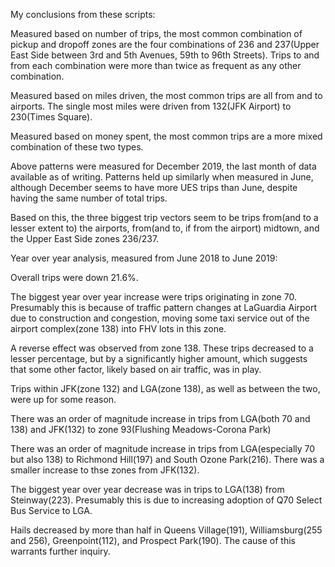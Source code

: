 My conclusions from these scripts:

Measured based on number of trips, the most common combination of pickup and dropoff zones are the four combinations of 236 and 237(Upper East Side between 3rd and 5th Avenues, 59th to 96th Streets). Trips to and from each combination were more than twice as frequent as any other combination.

Measured based on miles driven, the most common trips are all from and to airports. The single most miles were driven from 132(JFK Airport) to 230(Times Square).

Measured based on money spent, the most common trips are a more mixed combination of these two types.

Above patterns were measured for December 2019, the last month of data available as of writing. Patterns held up similarly when measured in June, although December seems to have more UES trips than June, despite having the same number of total trips.

Based on this, the three biggest trip vectors seem to be trips from(and to a lesser extent to) the airports, from(and to, if from the airport) midtown, and the Upper East Side zones 236/237.

Year over year analysis, measured from June 2018 to June 2019:

Overall trips were down 21.6%.

The biggest year over year increase were trips originating in zone 70. Presumably this is because of traffic pattern changes at LaGuardia Airport due to construction and congestion, moving some taxi service out of the airport complex(zone 138) into FHV lots in this zone.

A reverse effect was observed from zone 138. These trips decreased to a lesser percentage, but by a significantly higher amount, which suggests that some other factor, likely based on air traffic, was in play.

Trips within JFK(zone 132) and LGA(zone 138), as well as between the two, were up for some reason.

There was an order of magnitude increase in trips from LGA(both 70 and 138) and JFK(132) to zone 93(Flushing Meadows-Corona Park)

There was an order of magnitude increase in trips from LGA(especially 70 but also 138) to Richmond Hill(197) and South Ozone Park(216). There was a smaller increase to thse zones from JFK(132).

The biggest year over year decrease was in trips to LGA(138) from Steinway(223). Presumably this is due to increasing adoption of Q70 Select Bus Service to LGA.

Hails decreased by more than half in Queens Village(191), Williamsburg(255 and 256), Greenpoint(112), and Prospect Park(190). The cause of this warrants further inquiry.